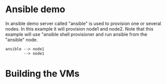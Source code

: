 # Ansible demo
In ansible demo server called "ansible" is used to provision one or several nodes. In this example it will 
provision node1 and node2. Note that this example will use "ansible shell provisioner and run ansible from the 
"ansible" node.

    ansible --> node1
            --> node1
# Building the VMs
